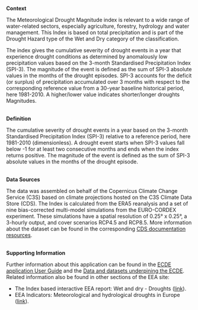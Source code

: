 <br />**Context**

The Meteorological Drought Magnitude index is relevant to a wide range of water-related sectors, especially agriculture, forestry, hydrology and water management. This Index is based on total precipitation and is part of the Drought Hazard type of the Wet and Dry category of the classification.

The index gives the cumulative severity of drought events in a year that experience drought conditions as determined by anomalously low precipitation values based on the 3-month Standardised Precipitation Index (SPI-3). The magnitude of the event is defined as the sum of SPI-3 absolute values in the months of the drought episodes. SPI-3 accounts for the deficit (or surplus) of precipitation accumulated over 3 months with respect to the corresponding reference value from a 30-year baseline historical period, here 1981-2010.
A higher/lower value indicates shorter/longer droughts Magnitudes.

<br />**Definition**

The cumulative severity of drought events in a year based on the 3-month Standardised Precipitation Index (SPI-3) relative to a reference period, here 1981-2010 (dimensionless). A drought event starts when SPI-3 values fall below -1 for at least two consecutive months and ends when the index returns positive. The magnitude of the event is defined as the sum of SPI-3 absolute values in the months of the drought episode.

<br />**Data Sources**

The data was assembled on behalf of the Copernicus Climate Change Service (C3S) based on climate projections hosted on the C3S Climate Data Store (CDS). The Index is calculated from the ERA5 reanalysis and a set of nine bias-corrected multi-model simulations from the EURO-CORDEX experiment. These simulations have a spatial resolution of 0.25° x 0.25°, a 3-hourly output, and cover scenarios RCP4.5 and RCP8.5. More information about the dataset can be found in the corresponding [CDS documentation resources](https://cds.climate.copernicus.eu/cdsapp#!/dataset/sis-energy-derived-projections).

<br />**Supporting Information**

Further information about this application can be found in the [ECDE application User Guide](https://confluence.ecmwf.int/display/ECDE/1.+Interactive+European+Climate+Data+Explorer%3A+User+Guide) and the [Data and datasets underpining the ECDE](https://confluence.ecmwf.int/display/ECDE/2.+ECDE+indicators+and+input+datasets).
Related information also be found in other sections of the EEA site:

- The Index based interactive EEA report: Wet and dry - Droughts ([link](https://www.eea.europa.eu/publications/europes-changing-climate-hazards-1/wet-and-dry-1/wet-and-dry-drought)).
- EEA Indicators: Meteorological and hydrological droughts in Europe ([link](https://www.eea.europa.eu/data-and-maps/indicators/river-flow-drought-3/assessment)).

